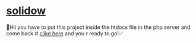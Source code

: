# [solidow](http://localhost/solidow-end/index.php)
🚫Hii you have to put this project inside the htdocs file in the php server and  come back # [clike here](http://localhost/solidow-end/index.php) and you r ready to go!✅
